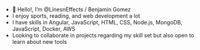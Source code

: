 - 👋 Hello!, I’m @LinesnEffects / Benjamin Gomez
- I enjoy sports, reading, and web development a lot
- I have skills in Angular, JavaScript, HTML, CSS, Node.js, MongoDB, JavaScript, Docker, AWS
- Looking to collaborate in projects regarding my skill set but also open to learn about new tools
